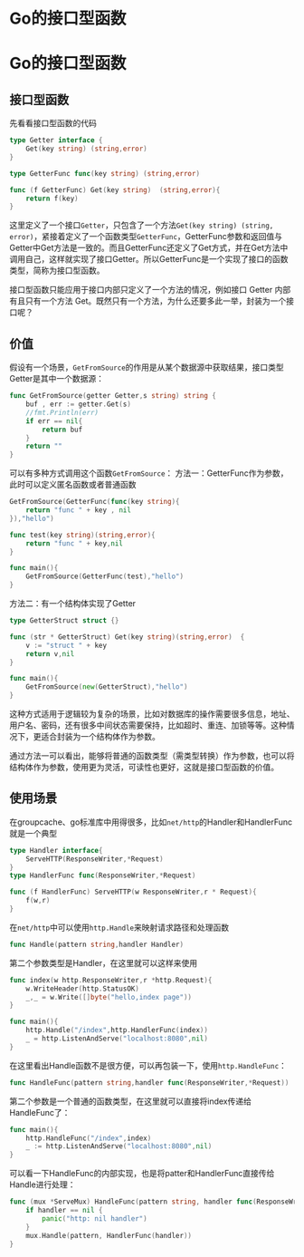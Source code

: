 # Go的接口型函数


# Go的接口型函数

## 接口型函数
先看看接口型函数的代码
```go
type Getter interface {
	Get(key string) (string,error)
}

type GetterFunc func(key string) (string,error)

func (f GetterFunc) Get(key string)  (string,error){
	return f(key)
}
```

这里定义了一个接口`Getter`，只包含了一个方法`Get(key string) (string, error)`，紧接着定义了一个函数类型`GetterFunc`，GetterFunc参数和返回值与Getter中Get方法是一致的。而且GetterFunc还定义了Get方式，并在Get方法中调用自己，这样就实现了接口Getter。所以GetterFunc是一个实现了接口的函数类型，简称为接口型函数。

接口型函数只能应用于接口内部只定义了一个方法的情况，例如接口 Getter 内部有且只有一个方法 Get。既然只有一个方法，为什么还要多此一举，封装为一个接口呢？
## 价值
假设有一个场景，`GetFromSource`的作用是从某个数据源中获取结果，接口类型Getter是其中一个数据源：
```go
func GetFromSource(getter Getter,s string) string {
	buf , err := getter.Get(s)
	//fmt.Println(err)
	if err == nil{
		return buf
	}
	return ""
}
```

可以有多种方式调用这个函数`GetFromSource`：
方法一：GetterFunc作为参数，此时可以定义匿名函数或者普通函数
```go
GetFromSource(GetterFunc(func(key string){
    return "func " + key , nil
}),"hello")
```
```go
func test(key string)(string,error){
    return "func " + key,nil
}

func main(){
    GetFromSource(GetterFunc(test),"hello")
}
```
方法二：有一个结构体实现了Getter
```go
type GetterStruct struct {}

func (str * GetterStruct) Get(key string)(string,error)  {
	v := "struct " + key
	return v,nil
}

func main(){
    GetFromSource(new(GetterStruct),"hello")
}
```
这种方式适用于逻辑较为复杂的场景，比如对数据库的操作需要很多信息，地址、用户名、密码，还有很多中间状态需要保持，比如超时、重连、加锁等等。这种情况下，更适合封装为一个结构体作为参数。

通过方法一可以看出，能够将普通的函数类型（需类型转换）作为参数，也可以将结构体作为参数，使用更为灵活，可读性也更好，这就是接口型函数的价值。
## 使用场景
在groupcache、go标准库中用得很多，比如`net/http`的Handler和HandlerFunc就是一个典型
```go
type Handler interface{
    ServeHTTP(ResponseWriter,*Request)
}
type HandlerFunc func(ResponseWriter,*Request)

func (f HandlerFunc) ServeHTTP(w ResponseWriter,r * Request){
    f(w,r)
} 
```
在`net/http`中可以使用`http.Handle`来映射请求路径和处理函数
```go
func Handle(pattern string,handler Handler)
```
第二个参数类型是Handler，在这里就可以这样来使用
```go
func index(w http.ResponseWriter,r *http.Request){
    w.WriteHeader(http.StatusOK)
    _,_ = w.Write([]byte("hello,index page"))
}

func main(){
    http.Handle("/index",http.HandlerFunc(index))
    _ = http.ListenAndServe("localhost:8080",nil)
}
```
在这里看出Handle函数不是很方便，可以再包装一下，使用`http.HandleFunc`：
```go
func HandleFunc(pattern string,handler func(ResponseWriter,*Request))
```
第二个参数是一个普通的函数类型，在这里就可以直接将index传递给HandleFunc了：
```go
func main(){
    http.HandleFunc("/index",index)
    _ := http.ListenAndServe("localhost:8080",nil)
}
```
可以看一下HandleFunc的内部实现，也是将patter和HandlerFunc直接传给Handle进行处理：
```go
func (mux *ServeMux) HandleFunc(pattern string, handler func(ResponseWriter, *Request)) {
	if handler == nil {
		panic("http: nil handler")
	}
	mux.Handle(pattern, HandlerFunc(handler))
}
```



